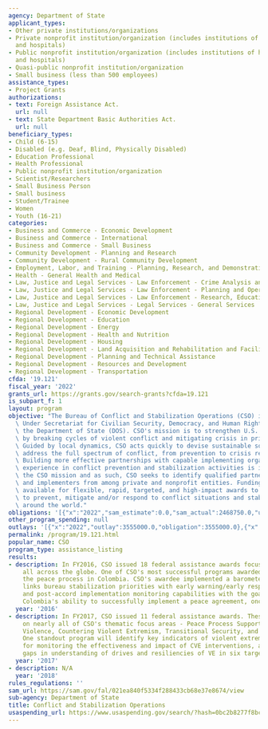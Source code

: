 ```yaml
---
agency: Department of State
applicant_types:
- Other private institutions/organizations
- Private nonprofit institution/organization (includes institutions of higher education
  and hospitals)
- Public nonprofit institution/organization (includes institutions of higher education
  and hospitals)
- Quasi-public nonprofit institution/organization
- Small business (less than 500 employees)
assistance_types:
- Project Grants
authorizations:
- text: Foreign Assistance Act.
  url: null
- text: State Department Basic Authorities Act.
  url: null
beneficiary_types:
- Child (6-15)
- Disabled (e.g. Deaf, Blind, Physically Disabled)
- Education Professional
- Health Professional
- Public nonprofit institution/organization
- Scientist/Researchers
- Small Business Person
- Small business
- Student/Trainee
- Women
- Youth (16-21)
categories:
- Business and Commerce - Economic Development
- Business and Commerce - International
- Business and Commerce - Small Business
- Community Development - Planning and Research
- Community Development - Rural Community Development
- Employment, Labor, and Training - Planning, Research, and Demonstration
- Health - General Health and Medical
- Law, Justice and Legal Services - Law Enforcement - Crime Analysis and Data
- Law, Justice and Legal Services - Law Enforcement - Planning and Operations
- Law, Justice and Legal Services - Law Enforcement - Research, Education, Training
- Law, Justice and Legal Services - Legal Services - General Services
- Regional Development - Economic Development
- Regional Development - Education
- Regional Development - Energy
- Regional Development - Health and Nutrition
- Regional Development - Housing
- Regional Development - Land Acquisition and Rehabilitation and Facilities Construction
- Regional Development - Planning and Technical Assistance
- Regional Development - Resources and Development
- Regional Development - Transportation
cfda: '19.121'
fiscal_year: '2022'
grants_url: https://grants.gov/search-grants?cfda=19.121
is_subpart_f: 1
layout: program
objective: "The Bureau of Conflict and Stabilization Operations (CSO) is part of the\
  \ Under Secretariat for Civilian Security, Democracy, and Human Rights (J) within\
  \ the Department of State (DOS). CSO's mission is to strengthen U.S. national security\
  \ by breaking cycles of violent conflict and mitigating crisis in priority countries.\
  \ Guided by local dynamics, CSO acts quickly to devise sustainable solutions to\
  \ address the full spectrum of conflict, from prevention to crisis response to stabilization.\
  \ Building more effective partnerships with capable implementing organizations with\
  \ experience in conflict prevention and stabilization activities is integral to\
  \ the CSO mission and as such, CSO seeks to identify qualified partners, facilitators\
  \ and implementers from among private and nonprofit entities. Funding may be made\
  \ available for flexible, rapid, targeted, and high-impact awards to organizations\
  \ to prevent, mitigate and/or respond to conflict situations and stabilize\r\ncountries\
  \ around the world."
obligations: '[{"x":"2022","sam_estimate":0.0,"sam_actual":2468750.0,"usa_spending_actual":2072233.0},{"x":"2023","sam_estimate":0.0,"sam_actual":0.0,"usa_spending_actual":3012789.91},{"x":"2024","sam_estimate":0.0,"sam_actual":0.0,"usa_spending_actual":931925.63}]'
other_program_spending: null
outlays: '[{"x":"2022","outlay":3555000.0,"obligation":3555000.0},{"x":"2023","outlay":612337.0,"obligation":1254146.8},{"x":"2024","outlay":0.0,"obligation":567237.5}]'
permalink: /program/19.121.html
popular_name: CSO
program_type: assistance_listing
results:
- description: In FY2016, CSO issued 18 federal assistance awards focused in regions
    all across the globe. One of CSO's most successful programs awarded in FY16 supported
    the peace process in Colombia. CSO's awardee implemented a barometer program that
    links bureau stabilization priorities with early warning/early response mechanisms
    and post-accord implementation monitoring capabilities with the goal of improving
    Colombia's ability to successfully implement a peace agreement, once reached.
  year: '2016'
- description: In FY2017, CSO issued 11 federal assistance awards. These awards touched
    on nearly all of CSO's thematic focus areas - Peace Process Support, Electoral
    Violence, Countering Violent Extremism, Transitional Security, and Atrocity Prevention.
    One standout program will identify key indicators of violent extremism, allow
    for monitoring the effectiveness and impact of CVE interventions, and fill critical
    gaps in understanding of drives and resiliencies of VE in six target countries.
  year: '2017'
- description: N/A
  year: '2018'
rules_regulations: ''
sam_url: https://sam.gov/fal/021ea840f5334f288433cb68e37e8674/view
sub-agency: Department of State
title: Conflict and Stabilization Operations
usaspending_url: https://www.usaspending.gov/search/?hash=0bc2b8277f8bc62863e7d1397ee8d498
---
```

